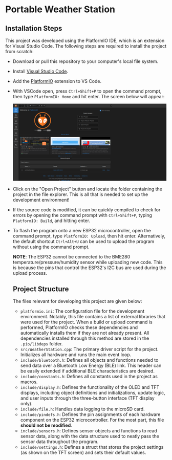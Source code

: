 # Portable Weather Station

## Installation Steps

This project was developed using the PlatformIO IDE, which is an extension for
Visual Studio Code. The following steps are required to install the project from
scratch:

- Download or pull this repository to your computer's local file system.
- Install [Visual Studio Code](https://code.visualstudio.com/).
- Add the [PlatformIO](https://platformio.org/install) extension to VS Code.
- With VSCode open, press ``Ctrl+Shift+P`` to open the command prompt, then type
  ``PlatformIO: Home`` and hit enter. The screen below will appear:

  ![](pictures/pio_home.png)

- Click on the "Open Project" button and locate the folder containing the
  project in the file explorer. This is all that is needed to set up the
  development environment!
- If the source code is modified, it can be quickly compiled to check for errors
  by opening the command prompt with ``Ctrl+Shift+P``, typing
  ``PlatformIO: Build``, and hitting enter.
- To flash the program onto a new ESP32 microcontroller, open the command
  prompt, type ``PlatformIO: Upload``, then hit enter. Alternatively, the
  default shortcut ``Ctrl+Alt+U`` can be used to upload the program without
  using the command prompt.

  **NOTE**: The ESP32 cannot be connected to the BME280
  temperature/pressure/humidity sensor while uploading new code. This is because
  the pins that control the ESP32's I2C bus are used during the upload process.

  ## Project Structure
  The files relevant for developing this project are given below:

  - ``platformio.ini``: The configuration file for the development environment.
    Notably, this file contains a list of external libraries that were used for
    the project. When a build or upload command is performed, PlatformIO checks
    these dependencies and automatically installs them if they are not already
    present. All dependencies installed through this method are stored in the
    ``.pio/libdeps`` folder.
  - ``src/WeatherStation.cpp``: The primary driver script for the project.
    Initializes all hardware and runs the main event loop.
  - ``include/bluetooth.h``: Defines all objects and functions needed to send
    data over a Bluetooth Low Energy (BLE) link. This header can be easily
    extended if additional BLE characteristics are desired.
  - ``include/constants.h``: Defines all constants used in the project as macros.
  - ``include/display.h``: Defines the functionality of the OLED
    and TFT displays, including object definitions and initializations, update
    logic, and user inputs through the three-button interface (TFT display
    only).
  - ``include/file.h``: Handles data logging to the microSD card.
  - ``include/pindefs.h``: Defines the pin assignments of each hardware
    component on the ESP32 microcontroller. For the most part, this file
    **should not be modified**.
  - ``include/sensors.h``: Defines sensor objects and functions to read sensor
    data, along with the data structure used to neatly pass the sensor data
    throughout the program.
  - ``include/settings.h``: Defines a struct that stores the project settings
    (as shown on the TFT screen) and sets their default values.
